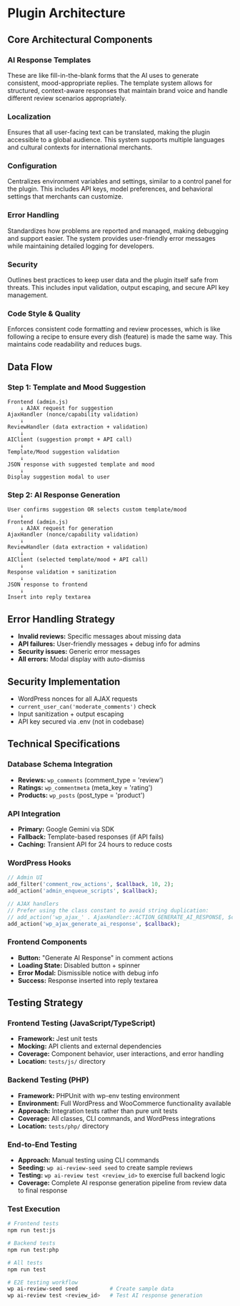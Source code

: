 # Plugin Architecture

## Core Architectural Components

### AI Response Templates
These are like fill-in-the-blank forms that the AI uses to generate consistent, mood-appropriate replies. The template system allows for structured, context-aware responses that maintain brand voice and handle different review scenarios appropriately.

### Localization
Ensures that all user-facing text can be translated, making the plugin accessible to a global audience. This system supports multiple languages and cultural contexts for international merchants.

### Configuration
Centralizes environment variables and settings, similar to a control panel for the plugin. This includes API keys, model preferences, and behavioral settings that merchants can customize.

### Error Handling
Standardizes how problems are reported and managed, making debugging and support easier. The system provides user-friendly error messages while maintaining detailed logging for developers.

### Security
Outlines best practices to keep user data and the plugin itself safe from threats. This includes input validation, output escaping, and secure API key management.

### Code Style & Quality
Enforces consistent code formatting and review processes, which is like following a recipe to ensure every dish (feature) is made the same way. This maintains code readability and reduces bugs.

## Data Flow

### Step 1: Template and Mood Suggestion
```
Frontend (admin.js)
    ↓ AJAX request for suggestion
AjaxHandler (nonce/capability validation)
    ↓
ReviewHandler (data extraction + validation)
    ↓
AIClient (suggestion prompt + API call)
    ↓
Template/Mood suggestion validation
    ↓
JSON response with suggested template and mood
    ↓
Display suggestion modal to user
```

### Step 2: AI Response Generation
```
User confirms suggestion OR selects custom template/mood
    ↓
Frontend (admin.js)
    ↓ AJAX request for generation
AjaxHandler (nonce/capability validation)
    ↓
ReviewHandler (data extraction + validation)
    ↓
AIClient (selected template/mood + API call)
    ↓
Response validation + sanitization
    ↓
JSON response to frontend
    ↓
Insert into reply textarea
```

## Error Handling Strategy
- **Invalid reviews:** Specific messages about missing data
- **API failures:** User-friendly messages + debug info for admins
- **Security issues:** Generic error messages
- **All errors:** Modal display with auto-dismiss

## Security Implementation
- WordPress nonces for all AJAX requests
- `current_user_can('moderate_comments')` check
- Input sanitization + output escaping
- API key secured via .env (not in codebase)

## Technical Specifications

### Database Schema Integration
- **Reviews:** `wp_comments` (comment_type = 'review')
- **Ratings:** `wp_commentmeta` (meta_key = 'rating')
- **Products:** `wp_posts` (post_type = 'product')

### API Integration
- **Primary:** Google Gemini via SDK
- **Fallback:** Template-based responses (if API fails)
- **Caching:** Transient API for 24 hours to reduce costs

### WordPress Hooks
```php
// Admin UI
add_filter('comment_row_actions', $callback, 10, 2);
add_action('admin_enqueue_scripts', $callback);

// AJAX handlers
// Prefer using the class constant to avoid string duplication:
// add_action('wp_ajax_' . AjaxHandler::ACTION_GENERATE_AI_RESPONSE, $callback);
add_action('wp_ajax_generate_ai_response', $callback);
```

### Frontend Components
- **Button:** "Generate AI Response" in comment actions
- **Loading State:** Disabled button + spinner
- **Error Modal:** Dismissible notice with debug info
- **Success:** Response inserted into reply textarea

## Testing Strategy

### Frontend Testing (JavaScript/TypeScript)
- **Framework:** Jest unit tests
- **Mocking:** API clients and external dependencies
- **Coverage:** Component behavior, user interactions, and error handling
- **Location:** `tests/js/` directory

### Backend Testing (PHP)
- **Framework:** PHPUnit with wp-env testing environment
- **Environment:** Full WordPress and WooCommerce functionality available
- **Approach:** Integration tests rather than pure unit tests
- **Coverage:** All classes, CLI commands, and WordPress integrations
- **Location:** `tests/php/` directory

### End-to-End Testing
- **Approach:** Manual testing using CLI commands
- **Seeding:** `wp ai-review-seed seed` to create sample reviews
- **Testing:** `wp ai-review test <review_id>` to exercise full backend logic
- **Coverage:** Complete AI response generation pipeline from review data to final response

### Test Execution
```bash
# Frontend tests
npm run test:js

# Backend tests  
npm run test:php

# All tests
npm run test

# E2E testing workflow
wp ai-review-seed seed          # Create sample data
wp ai-review test <review_id>   # Test AI response generation
```
